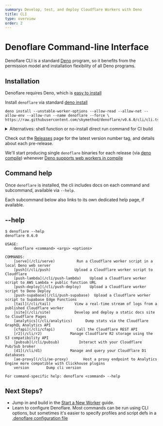 ```yaml
---
summary: Develop, test, and deploy Cloudflare Workers with Deno
title: CLI
type: overview
order: 2
---
```

# Denoflare Command-line Interface

Denoflare CLI is a standard [Deno](https://deno.land) program, so it benefits from the permission model and installation flexibility of all Deno programs.

## Installation

Denoflare requires Deno, which is [easy to install](https://deno.land/manual@v1.34.2/getting_started/installation)

Install `denoflare` via standard [deno install](https://deno.land/manual@v1.34.2/tools/script_installer)

```
deno install --unstable-worker-options --allow-read --allow-net --allow-env --allow-run --name denoflare --force \
https://raw.githubusercontent.com/skymethod/denoflare/v0.6.0/cli/cli.ts
```

<details>
<summary>Alternatives: shell function or no-install direct run command for CI build</summary>
<div>

You can also "install" by defining a shell function in your shell config to a `deno run` command.
This allows you to create multiple aliases with different permissions.

```bash
# in ~/.bash_profile
function denoflare {
    deno run --unstable-worker-options --allow-read --allow-net --allow-env --allow-run \
    https://raw.githubusercontent.com/skymethod/denoflare/v0.6.0/cli/cli.ts "$@"
}
```

Or, run without an install step at all, perhaps inside a CI build. Simply replace `denoflare` in our docs with the long-form `deno run` command.

e.g. instead of `denoflare serve x`

```
deno run --unstable-worker-options --allow-read --allow-net --allow-env --allow-run \
https://raw.githubusercontent.com/skymethod/denoflare/v0.6.0/cli/cli.ts serve x
```

</div>
</details>

Check out the [Releases](https://github.com/skymethod/denoflare/releases) page for the latest version number tag, and details about each pre-release.

<Aside>

We'll start producing single `denoflare` binaries for each release (via [deno compile](https://deno.land/manual@v1.34.2/tools/compiler)) whenever [Deno supports web workers in compile](https://github.com/denoland/deno/issues/8654)

</Aside>

## Command help
Once `denoflare` is installed, the cli includes docs on each command and subcommand, available via `--help`.

<Aside>
Each subcommand below also links to its own dedicated help page, if available.
</Aside>

## --help

```
$ denoflare --help
denoflare 0.6.0

USAGE:
    denoflare <command> <args> <options>

COMMANDS:
    [serve](/cli/serve)          Run a Cloudflare worker script in a local Deno web server
    [push](/cli/push)           Upload a Cloudflare worker script to Cloudflare
    [push-lambda](/cli/push-lambda)    Upload a Cloudflare worker script to AWS Lambda + public function URL
    [push-deploy](/cli/push-deploy)    Upload a Cloudflare worker script to Deno Deploy
    [push-supabase](/cli/push-supabase)  Upload a Cloudflare worker script to Supabase Edge Functions
    [tail](/cli/tail)           View a real-time stream of logs from a published Cloudflare worker
    [site](/cli/site)           Develop and deploy a static docs site to Cloudflare Pages
    [analytics](/cli/analytics)      Dump stats via the Cloudflare GraphQL Analytics API
    [cfapi](/cli/cfapi)          Call the Cloudflare REST API
    [r2](/cli/r2)             Manage Cloudflare R2 storage using the S3 compatibility API
    [pubsub](/cli/pubsub)         Interact with your Cloudflare Pub/Sub broker
    [d1](/cli/d1)             Manage and query your Cloudflare D1 databases
    [ae-proxy](/cli/ae-proxy)       Host a proxy endpoint to Analytics Engine more compatible with Clickhouse plugins
    version        Dump cli version

For command-specific help: denoflare <command> --help
```

## Next Steps?

- Jump in and build in the [Start a New Worker](/guides/serve) guide.
- Learn to configure Denoflare. Most commands can be run using CLI options, but sometimes it's easier to specify profiles and script defs in a [.denoflare configuration file](/cli/configuration)
